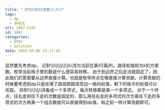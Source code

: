 ```yaml
---
title: " DTOJ3632贪婪人\t\t"
tags:
  - dp
  - 多项式
url: 1867.html
id: 1867
categories:
  - DTOJ
  - Solution
date: 2018-05-06 21:17:25
---
```


显然要先考虑dp。 记$f\[i\]\[j\]\[k\]$为当前在第$i$行第$j$列，路径权值和为$k$的方案数。枚举当前格子里的数是什么很容易转移。 由于到边界之后走法就固定了，因此我们的答案要从边界直接计算。也就是枚举终点在哪直接计算贡献。计算贡献的时候要考虑到dp只是处理了路径即路径旁边一格的权值，剩下的格子的权值可以任取。 将$f\[i\]\[j\]$看成一个多项式，每次转移都是乘一个多项式。 对于一个终点，往右走和往下走的次数是固定的，那么用往右走的多项式的次方乘往下走的多项式的次方再乘一个组合数就可以直接得到dp值，和之前一样计算贡献即可。
